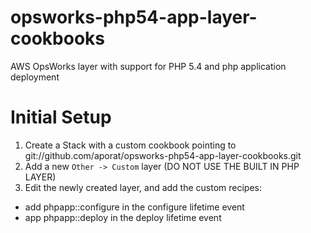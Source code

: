 opsworks-php54-app-layer-cookbooks
==================================

AWS OpsWorks layer with support for PHP 5.4 and php application deployment

Initial Setup
=============
1. Create a Stack with a custom cookbook pointing to git://github.com/aporat/opsworks-php54-app-layer-cookbooks.git
2. Add a new `Other -> Custom` layer (DO NOT USE THE BUILT IN PHP LAYER)
3. Edit the newly created layer, and add the custom recipes:
* add phpapp::configure in the configure lifetime event
* app phpapp::deploy in the deploy lifetime event

